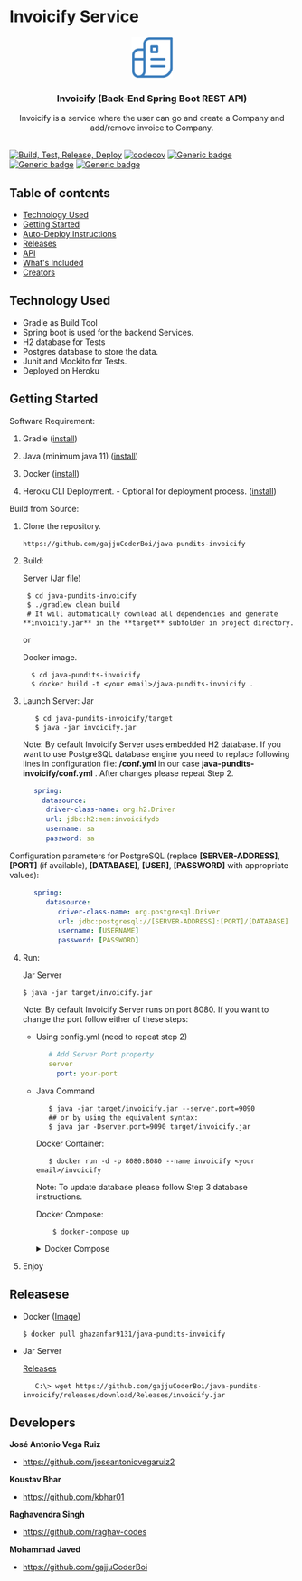 # Invoicify Service

<p align="center">
  <a href="#">
    <img src="./img/img.png" alt="playlist logo" width="73" height="73">
  </a>
</p>

<h3 align="center">Invoicify (Back-End Spring Boot REST API)</h3>

<p align="center">
  Invoicify is a service where the user can go and create a Company and add/remove invoice to Company.
  <br>

  <br>

[![Build, Test, Release, Deploy](https://github.com/gajjuCoderBoi/java-pundits-invoicify/actions/workflows/cicd.yml/badge.svg)](https://github.com/gajjuCoderBoi/java-pundits-invoicify/actions/workflows/cicd.yml)  [![codecov](https://codecov.io/gh/gajjuCoderBoi/java-pundits-invoicify/branch/develop/graph/badge.svg?token=N8P18UJIME)](https://codecov.io/gh/gajjuCoderBoi/java-pundits-invoicify) [![Generic badge](https://img.shields.io/badge/docker_pulls-ghazanfar9131/java--pundits--invoicify-red.svg)](https://hub.docker.com/repository/docker/ghazanfar9131/java-pundits-invoicify) [![Generic badge](https://img.shields.io/badge/java_ver->=11-blue.svg)]() [![Generic badge](https://img.shields.io/badge/springboot_version-2.4.5-blue.svg)]() 

</p>


## Table of contents

- [Technology Used](#technology-used)
- [Getting Started](#getting-started)
- [Auto-Deploy Instructions](#auto-deploy-instructions)
- [Releases](#releases)
- [API](#api)
- [What's Included](#whats-included)
- [Creators](#developers)

## Technology Used

- Gradle as Build Tool
- Spring boot is used for the backend Services.
- H2 database for Tests
- Postgres database to store the data.
- Junit and Mockito for Tests.
- Deployed on Heroku

## Getting Started

Software Requirement:

1. Gradle ([install](https://gradle.org/install/))

2. Java (minimum java 11) ([install](https://www.oracle.com/java/technologies/javase-downloads.html))

3. Docker ([install](https://docs.docker.com/get-docker/))

4. Heroku CLI Deployment. - Optional for deployment process. ([install](https://devcenter.heroku.com/articles/heroku-cli))
   
Build from Source:

1. Clone the repository.
     ```
     https://github.com/gajjuCoderBoi/java-pundits-invoicify
     ```

2. Build: 
   
   Server (Jar file)

      ```shell
       $ cd java-pundits-invoicify
       $ ./gradlew clean build
       # It will automatically download all dependencies and generate **invoicify.jar** in the **target** subfolder in project directory.
      ```
   or

   Docker image.
   
   ```shell
     $ cd java-pundits-invoicify
     $ docker build -t <your email>/java-pundits-invoicify .
   ```

3. Launch Server: Jar

   ```shell
      $ cd java-pundits-invoicify/target
      $ java -jar invoicify.jar
   ```

   Note: By default Invoicify Server uses embedded H2 database. If you want to use PostgreSQL database engine you need to replace following lines in configuration file: **<project-dir>/conf.yml** in our case **java-pundits-invoicify/conf.yml** .
   After changes please repeat Step 2.
   
   
```yaml
      spring:
        datasource:
         driver-class-name: org.h2.Driver
         url: jdbc:h2:mem:invoicifydb
         username: sa
         password: sa
   ```

   Configuration parameters for PostgreSQL (replace **[SERVER-ADDRESS]**, **[PORT]** (if available), **[DATABASE]**, **[USER]**, **[PASSWORD]** with appropriate values):

```yaml
      spring:
         datasource:
            driver-class-name: org.postgresql.Driver
            url: jdbc:postgresql://[SERVER-ADDRESS]:[PORT]/[DATABASE]
            username: [USERNAME]
            password: [PASSWORD]
```

4. Run: 
      
      Jar Server

   ```shell
   $ java -jar target/invoicify.jar
   ```
   Note: By default Invoicify Server runs on port 8080. If you want to change the port follow either of these steps:
      
   * Using config.yml (need to repeat step 2)

     ```yaml
        # Add Server Port property
        server
          port: your-port                        
     ```
   * Java Command
      
      ```shell
         $ java -jar target/invoicify.jar --server.port=9090
         ## or by using the equivalent syntax:
         $ java jar -Dserver.port=9090 target/invoicify.jar
      ```

      Docker Container:      

       ```shell
          $ docker run -d -p 8080:8080 --name invoicify <your email>/invoicify
       ```
   
        Note: To update database please follow Step 3 database instructions.
    
      Docker Compose:

        ```shell
            $ docker-compose up
        ```
          
        <details>
        <summary>
        Docker Compose
        </summary>
    
        ```yaml
        version: "3"
          services:
            invoicify-db:
              image: postgres
              container_name: invoicify-db
              ports:
                - 5432:5432
              environment:
                - POSTGRES_USER=myusername
                - POSTGRES_PASSWORD=mypassword
                - POSTGRES_DB=invoicifydb
            
            invoicify-service:
              image: ghazanfar9131/java-pundits-invoicify
              depends_on: invoicify-db
              ports:
                - 8081:8080
              environment:
                - SPRING_DATASOURCE_URL=jdbc:postgresql://invoicify-db:5432/invoicifydb
                - SPRING_DATASOURCE_USERNAME=myusername
                - SPRING_DATASOURCE_PASSWORD=mypassword
                - SPRING_JPA_HIBERNATE_DDL_AUTO=update
                - SPRING_JPA_DATABASE_PLATFORM=org.hibernate.dialect.PostgreSQLDialect
        ```
    
        </details>

    


5. Enjoy

## Releasese

* Docker ([Image](https://hub.docker.com/r/ghazanfar9131/java-pundits-invoicify))

   ```shell
   $ docker pull ghazanfar9131/java-pundits-invoicify
   ```

* Jar Server

   [Releases](https://github.com/gajjuCoderBoi/java-pundits-invoicify/releases)   

    ```shell
       C:\> wget https://github.com/gajjuCoderBoi/java-pundits-invoicify/releases/download/Releases/invoicify.jar
    ```
  


## Developers

**José Antonio Vega Ruiz**

- <https://github.com/joseantoniovegaruiz2>

**Koustav Bhar**

- <https://github.com/kbhar01>

**Raghavendra Singh**

- <https://github.com/raghav-codes>

**Mohammad Javed**

- <https://github.com/gajjuCoderBoi>